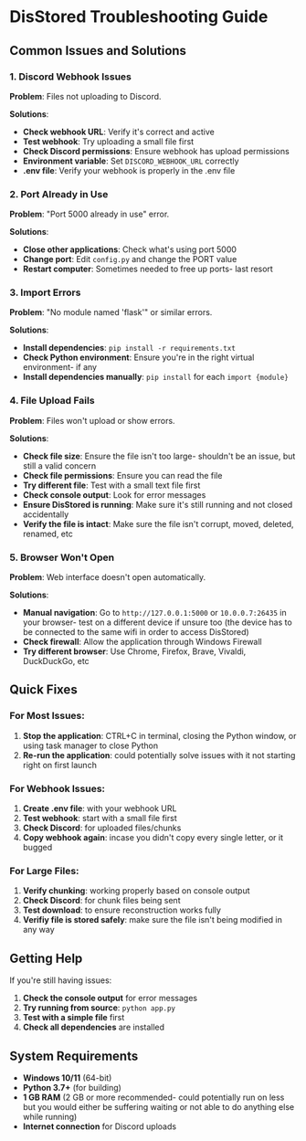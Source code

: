 # DisStored Troubleshooting Guide

## Common Issues and Solutions

### 1. Discord Webhook Issues

**Problem**: Files not uploading to Discord.

**Solutions**:
- **Check webhook URL**: Verify it's correct and active
- **Test webhook**: Try uploading a small file first
- **Check Discord permissions**: Ensure webhook has upload permissions
- **Environment variable**: Set `DISCORD_WEBHOOK_URL` correctly
- **.env file**: Verify your webhook is properly in the .env file

### 2. Port Already in Use

**Problem**: "Port 5000 already in use" error.

**Solutions**:
- **Close other applications**: Check what's using port 5000
- **Change port**: Edit `config.py` and change the PORT value
- **Restart computer**: Sometimes needed to free up ports- last resort

### 3. Import Errors

**Problem**: "No module named 'flask'" or similar errors.

**Solutions**:
- **Install dependencies**: `pip install -r requirements.txt`
- **Check Python environment**: Ensure you're in the right virtual environment- if any
- **Install dependencies manually**: `pip install` for each `import {module}`

### 4. File Upload Fails

**Problem**: Files won't upload or show errors.

**Solutions**:
- **Check file size**: Ensure the file isn't too large- shouldn't be an issue, but still a valid concern
- **Check file permissions**: Ensure you can read the file
- **Try different file**: Test with a small text file first
- **Check console output**: Look for error messages
- **Ensure DisStored is running**: Make sure it's still running and not closed accidentally
- **Verify the file is intact**: Make sure the file isn't corrupt, moved, deleted, renamed, etc

### 5. Browser Won't Open

**Problem**: Web interface doesn't open automatically.

**Solutions**:
- **Manual navigation**: Go to `http://127.0.0.1:5000` or `10.0.0.7:26435` in your browser- test on a different device if unsure too (the device has to be connected to the same wifi in order to access DisStored)
- **Check firewall**: Allow the application through Windows Firewall
- **Try different browser**: Use Chrome, Firefox, Brave, Vivaldi, DuckDuckGo, etc

## Quick Fixes

### For Most Issues:
1. **Stop the application**: CTRL+C in terminal, closing the Python window, or using task manager to close Python
2. **Re-run the application**: could potentially solve issues with it not starting right on first launch

### For Webhook Issues:
1. **Create .env file**: with your webhook URL
2. **Test webhook**: start with a small file first
3. **Check Discord**: for uploaded files/chunks
4. **Copy webhook again**: incase you didn't copy every single letter, or it bugged

### For Large Files:
1. **Verify chunking**: working properly based on console output
2. **Check Discord**: for chunk files being sent
3. **Test download**: to ensure reconstruction works fully
4. **Verifiy file is stored safely**: make sure the file isn't being modified in any way

## Getting Help

If you're still having issues:

1. **Check the console output** for error messages
2. **Try running from source**: `python app.py`
3. **Test with a simple file** first
4. **Check all dependencies** are installed

## System Requirements

- **Windows 10/11** (64-bit)
- **Python 3.7+** (for building)
- **1 GB RAM** (2 GB or more recommended- could potentially run on less but you would either be suffering waiting or not able to do anything else while running)
- **Internet connection** for Discord uploads
